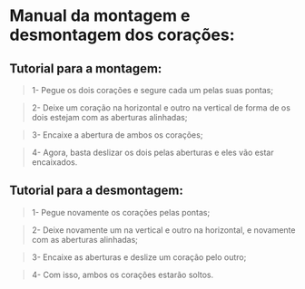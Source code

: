 # Manual da montagem e desmontagem dos corações:


## Tutorial para a montagem:

>1- Pegue os dois corações e segure cada um pelas suas pontas;

>2- Deixe um coração na horizontal e outro na vertical de forma de os dois estejam com as aberturas 
alinhadas;

>3- Encaixe a abertura de ambos os corações;

>4- Agora, basta deslizar os dois pelas aberturas e eles vão estar encaixados.


## Tutorial para a desmontagem:

>1- Pegue novamente os corações pelas pontas;

>2- Deixe novamente um na vertical e outro na horizontal, e novamente com as aberturas alinhadas;

>3- Encaixe as aberturas e deslize um coração pelo outro;

>4- Com isso, ambos os corações estarão soltos.